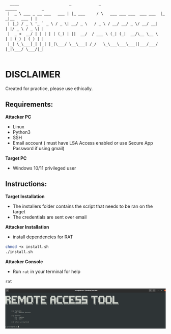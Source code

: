 ```
  ____                      _            _                           _____           _ 
 |  _ \ ___ _ __ ___   ___ | |_ ___     / \   ___ ___ ___  ___ ___  |_   _|__   ___ | |
 | |_) / _ \ '_ ` _ \ / _ \| __/ _ \   / _ \ / __/ __/ _ \/ __/ __|   | |/ _ \ / _ \| |
 |  _ <  __/ | | | | | (_) | ||  __/  / ___ \ (_| (_|  __/\__ \__ \   | | (_) | (_) | |
 |_| \_\___|_| |_| |_|\___/ \__\___| /_/   \_\___\___\___||___/___/   |_|\___/ \___/|_|
                                                                                                                        
```

# DISCLAIMER
Created for practice, please use ethically.

## Requirements:
**Attacker PC**
- Linux
- Python3
- SSH
- Email account ( must have LSA Access enabled or use Secure App Password if using gmail)

**Target PC**
- Windows 10/11 privileged user

## Instructions:
**Target Installation**
- The installers folder contains the script that needs to be ran on the target
- The credentials are sent over email

**Attacker Installation**
- install dependencies for RAT
```bash
chmod +x install.sh
./install.sh
```
**Attacker Console**
- Run `rat` in your terminal for help
```bash
rat
```
![Project Screenshot](https://github.com/tarasermolenko/RemoteAccessTool/blob/main/rat%20tool.png)



